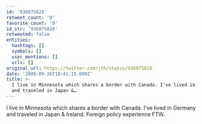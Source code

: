 ```yaml
---
id: '936075828'
retweet_count: '0'
favorite_count: '0'
id_str: '936075828'
retweeted: false
entities:
  hashtags: []
  symbols: []
  user_mentions: []
  urls: []
original_url: https://twitter.com/jth/status/936075828
date: '2008-09-26T18:41:15.000Z'
title: >-
  I live in Minnesota which shares a border with Canada. I've lived in Germany
  and traveled in Japan &…
---
```


I live in Minnesota which shares a border with Canada. I've lived in Germany and traveled in Japan & Ireland. Foreign policy experience FTW.